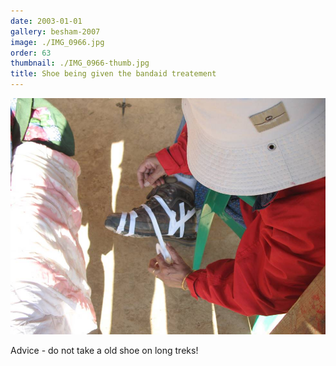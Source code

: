 ```yaml
---
date: 2003-01-01
gallery: besham-2007
image: ./IMG_0966.jpg
order: 63
thumbnail: ./IMG_0966-thumb.jpg
title: Shoe being given the bandaid treatement
---
```


![Shoe being given the bandaid treatement](./IMG_0966.jpg)

Advice - do not take a old shoe on long treks!